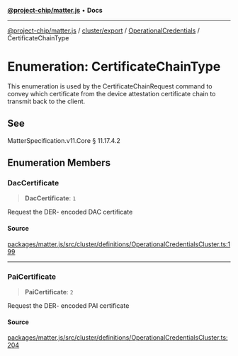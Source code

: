[**@project-chip/matter.js**](../../../../../README.md) • **Docs**

***

[@project-chip/matter.js](../../../../../modules.md) / [cluster/export](../../../README.md) / [OperationalCredentials](../README.md) / CertificateChainType

# Enumeration: CertificateChainType

This enumeration is used by the CertificateChainRequest command to convey which certificate from the device
attestation certificate chain to transmit back to the client.

## See

MatterSpecification.v11.Core § 11.17.4.2

## Enumeration Members

### DacCertificate

> **DacCertificate**: `1`

Request the DER- encoded DAC certificate

#### Source

[packages/matter.js/src/cluster/definitions/OperationalCredentialsCluster.ts:199](https://github.com/project-chip/matter.js/blob/7a8cbb56b87d4ccf34bec5a9a95ab40a1711324f/packages/matter.js/src/cluster/definitions/OperationalCredentialsCluster.ts#L199)

***

### PaiCertificate

> **PaiCertificate**: `2`

Request the DER- encoded PAI certificate

#### Source

[packages/matter.js/src/cluster/definitions/OperationalCredentialsCluster.ts:204](https://github.com/project-chip/matter.js/blob/7a8cbb56b87d4ccf34bec5a9a95ab40a1711324f/packages/matter.js/src/cluster/definitions/OperationalCredentialsCluster.ts#L204)
